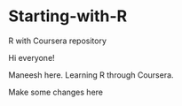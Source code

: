 # Starting-with-R
R with Coursera repository

Hi everyone!

Maneesh here. Learning R through Coursera.

Make some changes here
